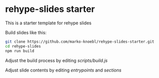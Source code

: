 # rehype-slides starter

This is a starter template for rehype slides

Build slides like this:

```bash
git clone https://github.com/marko-knoebl/rehype-slides-starter.git
cd rehype-slides
npm run build
```

Adjust the build process by editing _scripts/build.js_

Adjust slide contents by editing _entrypoints_ and _sections_
